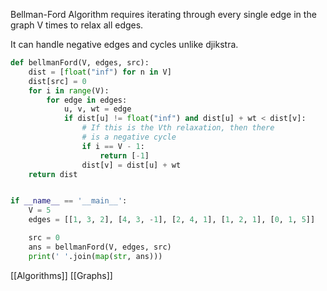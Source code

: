 
Bellman-Ford Algorithm requires iterating through every single edge in the graph V times to relax all edges. 

It can handle negative edges and cycles unlike djikstra.


```python
def bellmanFord(V, edges, src):
	dist = [float("inf") for n in V]
	dist[src] = 0
	for i in range(V):
		for edge in edges:
			u, v, wt = edge
			if dist[u] != float("inf") and dist[u] + wt < dist[v]:
				# If this is the Vth relaxation, then there
				# is a negative cycle
				if i == V - 1: 
					return [-1]
				dist[v] = dist[u] + wt
	return dist


if __name__ == '__main__':
    V = 5
    edges = [[1, 3, 2], [4, 3, -1], [2, 4, 1], [1, 2, 1], [0, 1, 5]]

    src = 0
    ans = bellmanFord(V, edges, src)
    print(' '.join(map(str, ans)))
```



[[Algorithms]] [[Graphs]]